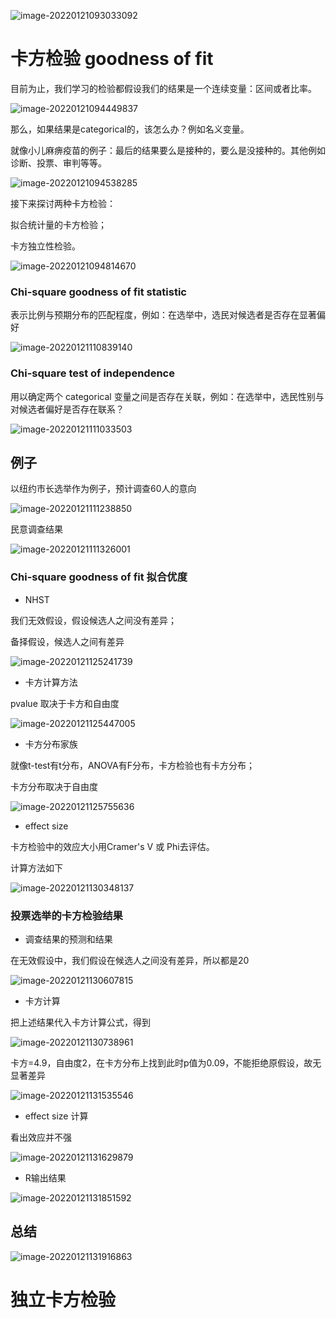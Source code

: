 ![image-20220121093033092](https://gitee.com/joy_thestraydog/typora1.0/raw/master/image-20220121093033092.png)

# 卡方检验 goodness of fit

目前为止，我们学习的检验都假设我们的结果是一个连续变量：区间或者比率。

![image-20220121094449837](https://gitee.com/joy_thestraydog/typora1.0/raw/master/image-20220121094449837.png)

那么，如果结果是categorical的，该怎么办？例如名义变量。

就像小儿麻痹疫苗的例子：最后的结果要么是接种的，要么是没接种的。其他例如诊断、投票、审判等等。

![image-20220121094538285](https://gitee.com/joy_thestraydog/typora1.0/raw/master/image-20220121094538285.png)

接下来探讨两种卡方检验：

拟合统计量的卡方检验；

卡方独立性检验。

![image-20220121094814670](https://gitee.com/joy_thestraydog/typora1.0/raw/master/image-20220121094814670.png)

### Chi-square goodness of fit statistic

表示比例与预期分布的匹配程度，例如：在选举中，选民对候选者是否存在显著偏好

![image-20220121110839140](https://gitee.com/joy_thestraydog/typora/raw/master/img/image-20220121110839140.png)

### Chi-square test of independence

用以确定两个 categorical 变量之间是否存在关联，例如：在选举中，选民性别与对候选者偏好是否存在联系？

![image-20220121111033503](https://gitee.com/joy_thestraydog/typora/raw/master/img/image-20220121111033503.png)

## 例子

以纽约市长选举作为例子，预计调查60人的意向

![image-20220121111238850](https://gitee.com/joy_thestraydog/typora/raw/master/img/image-20220121111238850.png)

民意调查结果

![image-20220121111326001](https://gitee.com/joy_thestraydog/typora/raw/master/img/image-20220121111326001.png)



### Chi-square goodness of fit 拟合优度

- NHST

我们无效假设，假设候选人之间没有差异；

备择假设，候选人之间有差异

![image-20220121125241739](https://gitee.com/joy_thestraydog/typora/raw/master/img/image-20220121125241739.png)

- 卡方计算方法

pvalue 取决于卡方和自由度

![image-20220121125447005](https://gitee.com/joy_thestraydog/typora/raw/master/img/image-20220121125447005.png)

- 卡方分布家族

就像t-test有t分布，ANOVA有F分布，卡方检验也有卡方分布；

卡方分布取决于自由度

![image-20220121125755636](https://gitee.com/joy_thestraydog/typora/raw/master/img/image-20220121125755636.png)

- effect size

卡方检验中的效应大小用Cramer's V 或 Phi去评估。

计算方法如下

![image-20220121130348137](https://gitee.com/joy_thestraydog/typora/raw/master/img/image-20220121130348137.png)

### 投票选举的卡方检验结果

- 调查结果的预测和结果

在无效假设中，我们假设在候选人之间没有差异，所以都是20

![image-20220121130607815](https://gitee.com/joy_thestraydog/typora/raw/master/img/image-20220121130607815.png)

- 卡方计算

把上述结果代入卡方计算公式，得到

![image-20220121130738961](https://gitee.com/joy_thestraydog/typora/raw/master/img/image-20220121130738961.png)

卡方=4.9，自由度2，在卡方分布上找到此时p值为0.09，不能拒绝原假设，故无显著差异

![image-20220121131535546](https://gitee.com/joy_thestraydog/typora/raw/master/img/image-20220121131535546.png)

- effect size 计算

看出效应并不强

![image-20220121131629879](https://gitee.com/joy_thestraydog/typora/raw/master/img/image-20220121131629879.png)

- R输出结果

![image-20220121131851592](https://gitee.com/joy_thestraydog/typora/raw/master/img/image-20220121131851592.png)

## 总结

![image-20220121131916863](https://gitee.com/joy_thestraydog/typora/raw/master/img/image-20220121131916863.png)

# 独立卡方检验

